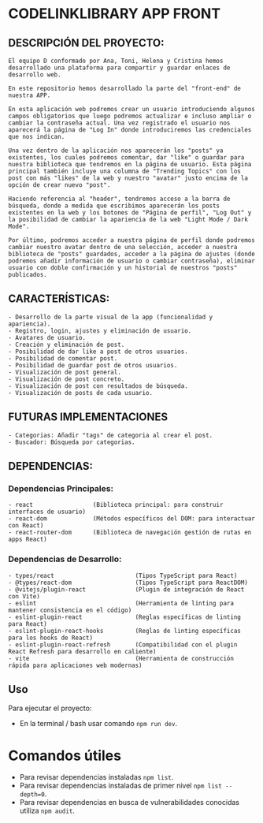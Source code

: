 # CODELINKLIBRARY APP FRONT

## DESCRIPCIÓN DEL PROYECTO:

    El equipo D conformado por Ana, Toni, Helena y Cristina hemos desarrollado una plataforma para compartir y guardar enlaces de desarrollo web.

    En este repositorio hemos desarrollado la parte del "front-end" de nuestra APP.

    En esta aplicación web podremos crear un usuario introduciendo algunos campos obligatorios que luego podremos actualizar e incluso ampliar o cambiar la contraseña actual. Una vez registrado el usuario nos aparecerá la página de "Log In" donde introduciremos las credenciales que nos indican.

    Una vez dentro de la aplicación nos aparecerán los "posts" ya existentes, los cuales podremos comentar, dar "like" o guardar para nuestra biblioteca que tendremos en la página de usuario. Esta página principal también incluye una columna de "Trending Topics" con los post con más "likes" de la web y nuestro "avatar" justo encima de la opción de crear nuevo "post".

    Haciendo referencia al "header", tendremos acceso a la barra de búsqueda, donde a medida que escribimos aparecerán los posts existentes en la web y los botones de "Página de perfil", "Log Out" y la posibilidad de cambiar la apariencia de la web "Light Mode / Dark Mode".

    Por último, podremos acceder a nuestra página de perfil donde podremos cambiar nuestro avatar dentro de una selección, acceder a nuestra biblioteca de "posts" guardados, acceder a la página de ajustes (donde podremos añadir información de usuario o cambiar contraseña), eliminar usuario con doble confirmación y un historial de nuestros "posts" publicados.


## CARACTERÍSTICAS:

    - Desarrollo de la parte visual de la app (funcionalidad y apariencia).
    - Registro, login, ajustes y eliminación de usuario.
    - Avatares de usuario.
    - Creación y eliminación de post.
    - Posibilidad de dar like a post de otros usuarios.
    - Posibilidad de comentar post.
    - Posibilidad de guardar post de otros usuarios.
    - Visualización de post general.
    - Visualización de post concreto.
    - Visualización de post con resultados de búsqueda.
    - Visualización de posts de cada usuario.


## FUTURAS IMPLEMENTACIONES

    - Categorias: Añadir "tags" de categoria al crear el post.
    - Buscador: Búsqueda por categorias.


## DEPENDENCIAS:

### Dependencias Principales:

    - react                 (Biblioteca principal: para construir interfaces de usuario)
    - react-dom             (Métodos específicos del DOM: para interactuar con React)
    - react-router-dom      (Biblioteca de navegación gestión de rutas en apps React)


### Dependencias de Desarrollo:
    - types/react                       (Tipos TypeScript para React)
    - @types/react-dom                  (Tipos TypeScript para ReactDOM)
    - @vitejs/plugin-react              (Plugin de integración de React con Vite)
    - eslint                            (Herramienta de linting para mantener consistencia en el código)
    - eslint-plugin-react               (Reglas específicas de linting para React)
    - eslint-plugin-react-hooks         (Reglas de linting específicas para los hooks de React)
    - eslint-plugin-react-refresh       (Compatibilidad con el plugin React Refresh para desarrollo en caliente)
    - vite                              (Herramienta de construcción rápida para aplicaciones web modernas)


## Uso

Para ejecutar el proyecto:

- En la terminal / bash usar comando `npm run dev`.


# Comandos útiles

- Para revisar dependencias instaladas `npm list`.
- Para revisar dependencias instaladas de primer nivel `npm list --depth=0`.
- Para revisar dependencias en busca de vulnerabilidades conocidas utiliza `npm audit`.